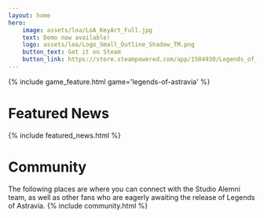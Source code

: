 ```yaml
---
layout: home
hero:
    image: assets/loa/LoA_KeyArt_Full.jpg
    text: Demo now available!
    logo: assets/loa/Logo_Small_Outline_Shadow_TM.png
    button_text: Get it on Steam
    button_link: https://store.steampowered.com/app/1504930/Legends_of_Astravia_Demo/?beta=0
---
```


{% include game_feature.html game='legends-of-astravia' %}

# Featured News
{% include featured_news.html %}

# Community
The following places are where you can connect with the Studio Alemni team, as well as other fans who are eagerly awaiting the release of Legends of Astravia.
{% include community.html %}


